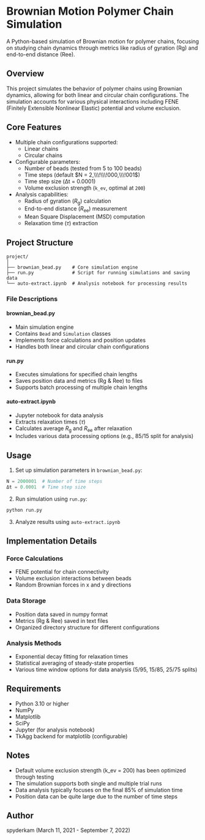 # Brownian Motion Polymer Chain Simulation

A Python-based simulation of Brownian motion for polymer chains, focusing on studying chain dynamics through metrics like radius of gyration (Rg) and end-to-end distance (Ree).

## Overview

This project simulates the behavior of polymer chains using Brownian dynamics, allowing for both linear and circular chain configurations. The simulation accounts for various physical interactions including FENE (Finitely Extensible Nonlinear Elastic) potential and volume exclusion.

## Core Features

- Multiple chain configurations supported:
  - Linear chains
  - Circular chains
- Configurable parameters:
  - Number of beads (tested from $5$ to $100$ beads)
  - Time steps (default $N = 2,\\\!\\\!000,\\\!001$)
  - Time step size (Δt = 0.0001)
  - Volume exclusion strength (`k_ev`, optimal at `200`)
- Analysis capabilities:
  - Radius of gyration ($R_{\mathrm{g}}$) calculation
  - End-to-end distance ($R_{\mathrm{ee}}$) measurement
  - Mean Square Displacement ($\mathrm{MSD}$) computation
  - Relaxation time ($\tau$) extraction

## Project Structure

```
project/
│
├── brownian_bead.py    # Core simulation engine
├── run.py              # Script for running simulations and saving data
└── auto-extract.ipynb  # Analysis notebook for processing results
```

### File Descriptions

#### brownian_bead.py
- Main simulation engine
- Contains `Bead` and `Simulation` classes
- Implements force calculations and position updates
- Handles both linear and circular chain configurations

#### run.py
- Executes simulations for specified chain lengths
- Saves position data and metrics (Rg & Ree) to files
- Supports batch processing of multiple chain lengths

#### auto-extract.ipynb
- Jupyter notebook for data analysis
- Extracts relaxation times ($\tau$)
- Calculates average $R_{\mathrm{g}}$ and $R_{\mathrm{ee}}$ after relaxation
- Includes various data processing options (e.g., 85/15 split for analysis)

## Usage

1. Set up simulation parameters in `brownian_bead.py`:
```python
N = 2000001  # Number of time steps
Δt = 0.0001  # Time step size
```

2. Run simulation using `run.py`:
```python
python run.py
```

3. Analyze results using `auto-extract.ipynb`

## Implementation Details

### Force Calculations
- FENE potential for chain connectivity
- Volume exclusion interactions between beads
- Random Brownian forces in x and y directions

### Data Storage
- Position data saved in numpy format
- Metrics (Rg & Ree) saved in text files
- Organized directory structure for different configurations

### Analysis Methods
- Exponential decay fitting for relaxation times
- Statistical averaging of steady-state properties
- Various time window options for data analysis (5/95, 15/85, 25/75 splits)

## Requirements

- Python 3.10 or higher
- NumPy
- Matplotlib
- SciPy
- Jupyter (for analysis notebook)
- TkAgg backend for matplotlib (configurable)

## Notes

- Default volume exclusion strength (k_ev = 200) has been optimized through testing
- The simulation supports both single and multiple trial runs
- Data analysis typically focuses on the final 85% of simulation time
- Position data can be quite large due to the number of time steps

## Author

spyderkam (March 11, 2021 - September 7, 2022)
